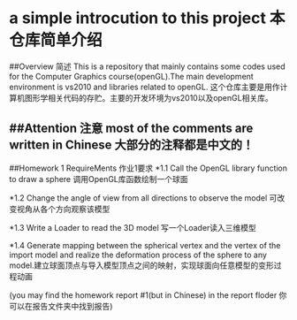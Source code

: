 # a simple introcution to this project 本仓库简单介绍

##Overview 简述
  This is a repository that mainly contains some codes used for the Computer Graphics course(openGL).The main development environment is vs2010 and libraries related to openGL.
  这个仓库主要是用作计算机图形学相关代码的存贮。主要的开发环境为vs2010以及openGL相关库。

##Attention 注意
  most of the comments are written in Chinese 大部分的注释都是中文的！
--------------------------------------
##Homework 1 RequireMents 作业1要求
  *1.1
    Call the OpenGL library function to draw a sphere 调用OpenGL库函数绘制一个球面

  *1.2
    Change the angle of view from all directions to observe the model 可改变视角从各个方向观察该模型

  *1.3
    Write a Loader to read the 3D model 写一个Loader读入三维模型

  *1.4
    Generate mapping between the spherical vertex and the vertex of the import model and realize the deformation process of the sphere to any model.建立球面顶点与导入模型顶点之间的映射，实现球面向任意模型的变形过程动画

  (you may find the homework report #1(but in Chinese) in the report floder 你可以在报告文件夹中找到报告)
